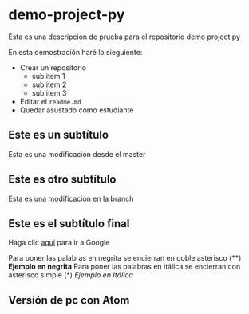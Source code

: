 ﻿# demo-project-py
Esta es una descripción de prueba para el repositorio demo project py

En esta demostración haré lo sieguiente:

* Crear un repositorio
  - sub item 1
  - sub item 2
  - sub item 3
* Editar el `readme.md`
* Quedar asustado como estudiante

## Este es un subtítulo
   Esta es una modificación desde el master

## Este es otro subtítulo

  Esta es una modificación en la branch

## Este es el subtítulo final

Haga clic [aquí](https://www.google.com) para ir a Google

Para poner las palabras en negrita se encierran en doble asterisco (**) **Ejemplo en negrita**
Para poner las palabras en itálica se encierran con asterisco simple (*) *Ejemplo en Itálica*
## Versión de pc con Atom
